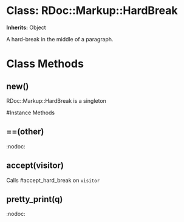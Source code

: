 # Class: RDoc::Markup::HardBreak
**Inherits:** Object
    

A hard-break in the middle of a paragraph.


# Class Methods
## new() [](#method-c-new)
RDoc::Markup::HardBreak is a singleton

#Instance Methods
## ==(other) [](#method-i-==)
:nodoc:

## accept(visitor) [](#method-i-accept)
Calls #accept_hard_break on `visitor`

## pretty_print(q) [](#method-i-pretty_print)
:nodoc:

